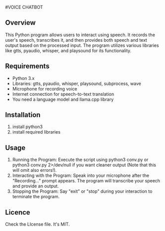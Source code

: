 #VOICE CHATBOT

## Overview 

This Python program allows users to interact using speech. It records the user's speech, transcribes it, and then provides both speech and text output based on the processed input. The program utilizes various libraries like gtts, pyaudio, whisper, and playsound for its functionality.


## Requirements

 - Python 3.x
 - Libraries: gtts, pyaudio, whisper, playsound, subprocess, wave
 - Microphone for recording voice
 - Internet connection for speech-to-text translation
 - You need a language model and llama.cpp library

## Installation

1. install python3
2. install required libraries

## Usage

1. Running the Program: Execute the script using python3 conv.py or python3 conv.py 2>/dev/null if you want cleaner output (Note that this will omit also errors!).
2. Interacting with the Program: Speak into your microphone after the "Recording..." prompt appears. The program will transcribe your speech and provide an output.
3. Stopping the Program: Say "exit" or "stop" during your interaction to terminate the program.

## Licence

Check the LIcense file. It's MIT.  
